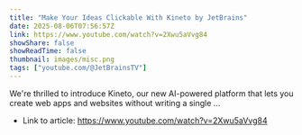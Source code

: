```yaml
---
title: "Make Your Ideas Clickable With Kineto by JetBrains"
date: 2025-08-06T07:56:57Z
link: https://www.youtube.com/watch?v=2Xwu5aVvg84
showShare: false
showReadTime: false
thumbnail: images/misc.png
tags: ["youtube.com/@JetBrainsTV"]
---
```

We're thrilled to introduce Kineto, our new AI-powered platform that lets you create web apps and websites without writing a single ...

- Link to article: https://www.youtube.com/watch?v=2Xwu5aVvg84